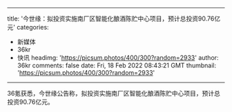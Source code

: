
---
title: '今世缘：拟投资实施南厂区智能化酿酒陈贮中心项目，预计总投资90.76亿元'
categories: 
 - 新媒体
 - 36kr
 - 快讯
headimg: 'https://picsum.photos/400/300?random=2933'
author: 36kr
comments: false
date: Fri, 18 Feb 2022 08:43:21 GMT
thumbnail: 'https://picsum.photos/400/300?random=2933'
---

<div>   
36氪获悉，今世缘公告称，拟投资实施南厂区智能化酿酒陈贮中心项目，预计总投资90.76亿元。  
</div>
            